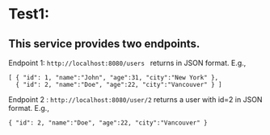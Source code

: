 # Test1:

## This service provides two endpoints. 


Endpoint 1: ```http://localhost:8080/users ``` returns in JSON format. E.g., 
```
[ { "id": 1, "name":"John", "age":31, "city":"New York" }, 
  { "id": 2, "name":"Doe", "age":22, "city":"Vancouver" } ]
```

Endpoint 2 : ```http://localhost:8080/user/2``` returns a user with id=2 in JSON format. E.g., 
```
{ "id": 2, "name":"Doe", "age":22, "city":"Vancouver" }
```
